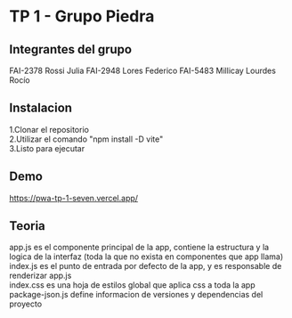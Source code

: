 # TP 1 - Grupo Piedra

## Integrantes del grupo

FAI-2378 Rossi Julia
FAI-2948 Lores Federico
FAI-5483 Millicay Lourdes Rocío

## Instalacion

1.Clonar el repositorio<br>
2.Utilizar el comando "npm install -D vite"<br>
3.Listo para ejecutar<br>

## Demo

https://pwa-tp-1-seven.vercel.app/

## Teoria
app.js es el componente principal de la app, contiene la estructura y la logica de la interfaz (toda la que no exista en componentes que app llama)<br>
index.js es el punto de entrada por defecto de la app, y es responsable de renderizar app.js<br>
index.css es una hoja de estilos global que aplica css a toda la app<br>
package-json.js define informacion de versiones y dependencias del proyecto<br>
